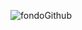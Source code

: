 ![fondoGithub](https://user-images.githubusercontent.com/51522778/226726275-43ab4848-2fe1-434d-abfb-e8bdcfa53405.png)

<!--
**thxare/thxare** is a ✨ _special_ ✨ repository because its `README.md` (this file) appears on your GitHub profile.

Here are some ideas to get you started:

- 🔭 I’m currently working on ...
- 🌱 I’m currently learning ...
- 👯 I’m looking to collaborate on ...
- 🤔 I’m looking for help with ...
- 💬 Ask me about ...
- 📫 How to reach me: ...
- 😄 Pronouns: ...
- ⚡ Fun fact: ...
-->
